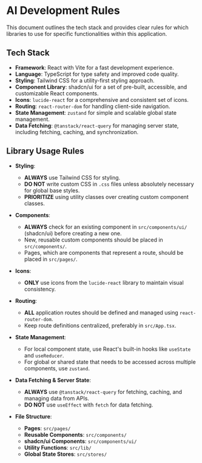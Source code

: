 # AI Development Rules

This document outlines the tech stack and provides clear rules for which libraries to use for specific functionalities within this application.

## Tech Stack

- **Framework**: React with Vite for a fast development experience.
- **Language**: TypeScript for type safety and improved code quality.
- **Styling**: Tailwind CSS for a utility-first styling approach.
- **Component Library**: shadcn/ui for a set of pre-built, accessible, and customizable React components.
- **Icons**: `lucide-react` for a comprehensive and consistent set of icons.
- **Routing**: `react-router-dom` for handling client-side navigation.
- **State Management**: `zustand` for simple and scalable global state management.
- **Data Fetching**: `@tanstack/react-query` for managing server state, including fetching, caching, and synchronization.

## Library Usage Rules

- **Styling**:
  - **ALWAYS** use Tailwind CSS for styling.
  - **DO NOT** write custom CSS in `.css` files unless absolutely necessary for global base styles.
  - **PRIORITIZE** using utility classes over creating custom component classes.

- **Components**:
  - **ALWAYS** check for an existing component in `src/components/ui/` (shadcn/ui) before creating a new one.
  - New, reusable custom components should be placed in `src/components/`.
  - Pages, which are components that represent a route, should be placed in `src/pages/`.

- **Icons**:
  - **ONLY** use icons from the `lucide-react` library to maintain visual consistency.

- **Routing**:
  - **ALL** application routes should be defined and managed using `react-router-dom`.
  - Keep route definitions centralized, preferably in `src/App.tsx`.

- **State Management**:
  - For local component state, use React's built-in hooks like `useState` and `useReducer`.
  - For global or shared state that needs to be accessed across multiple components, use `zustand`.

- **Data Fetching & Server State**:
  - **ALWAYS** use `@tanstack/react-query` for fetching, caching, and managing data from APIs.
  - **DO NOT** use `useEffect` with `fetch` for data fetching.

- **File Structure**:
  - **Pages**: `src/pages/`
  - **Reusable Components**: `src/components/`
  - **shadcn/ui Components**: `src/components/ui/`
  - **Utility Functions**: `src/lib/`
  - **Global State Stores**: `src/stores/`